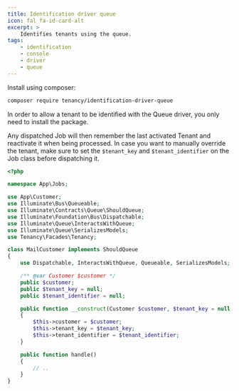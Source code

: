 ```yaml
---
title: Identification driver queue
icon: fal fa-id-card-alt
excerpt: >
    Identifies tenants using the queue.
tags:
    - identification
    - console
    - driver
    - queue
---
```

Install using composer:

```bash
composer require tenancy/identification-driver-queue
```

In order to allow a tenant to be identified with the Queue driver,
you only need to install the package.

Any dispatched Job will then remember the last activated Tenant and
reactivate it when being processed. In case you want to manually
override the tenant, make sure to set the `$tenant_key` and `$tenant_identifier`
on the Job class before dispatching it.

```php
<?php

namespace App\Jobs;

use App\Customer;
use Illuminate\Bus\Queueable;
use Illuminate\Contracts\Queue\ShouldQueue;
use Illuminate\Foundation\Bus\Dispatchable;
use Illuminate\Queue\InteractsWithQueue;
use Illuminate\Queue\SerializesModels;
use Tenancy\Facades\Tenancy;

class MailCustomer implements ShouldQueue
{
    use Dispatchable, InteractsWithQueue, Queueable, SerializesModels;

    /** @var Customer $customer */
    public $customer;
    public $tenant_key = null;
    public $tenant_identifier = null;

    public function __construct(Customer $customer, $tenant_key = null, string $tenant_identifier = null)
    {
        $this->customer = $customer;
        $this->tenant_key = $tenant_key;
        $this->tenant_identifier = $tenant_identifier;
    }

    public function handle()
    {
        // ..
    }
}

```